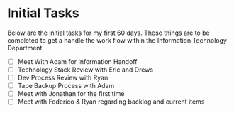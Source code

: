# Initial Tasks
Below are the initial tasks for my first 60 days.  These things are to be completed to get a handle the work flow within the Information Technology Department

- [ ] Meet With Adam for Information Handoff
- [ ] Technology Stack Review with Eric and Drews
- [ ] Dev Process Review with Ryan
- [ ] Tape Backup Process with Adam
- [ ] Meet with Jonathan for the first time
- [ ] Meet with Federico & Ryan regarding backlog and current items
